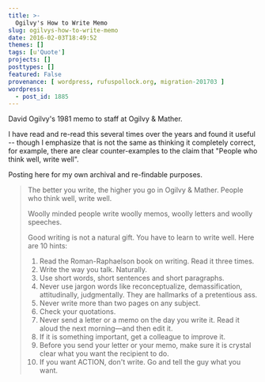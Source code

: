 ```yaml
---
title: >-
  Ogilvy's How to Write Memo
slug: ogilvys-how-to-write-memo
date: 2016-02-03T18:49:52
themes: []
tags: [u'Quote']
projects: []
posttypes: []
featured: False
provenance: [ wordpress, rufuspollock.org, migration-201703 ]
wordpress:
  - post_id: 1885
---
```


David Ogilvy's 1981 memo to staff at Ogilvy & Mather.

I have read and re-read this several times over the years and found it useful -- though I emphasize that is not the same as thinking it completely correct, for example, there are clear counter-examples to the claim that "People who think well, write well".

Posting here for my own archival and re-findable purposes.

> The better you write, the higher you go in Ogilvy & Mather. People who think well, write well.
>
> Woolly minded people write woolly memos, woolly letters and woolly speeches.
>
> Good writing is not a natural gift. You have to learn to write well. Here are 10 hints:
>
> 1. Read the Roman-Raphaelson book on writing. Read it three times.
> 2. Write the way you talk. Naturally.
> 3. Use short words, short sentences and short paragraphs.
> 4. Never use jargon words like reconceptualize, demassification, attitudinally, judgmentally. They are hallmarks of a pretentious ass.
> 5. Never write more than two pages on any subject.
> 6. Check your quotations.
> 7. Never send a letter or a memo on the day you write it. Read it aloud the next morning—and then edit it.
> 8. If it is something important, get a colleague to improve it.
> 9. Before you send your letter or your memo, make sure it is crystal clear what you want the recipient to do.
> 10. If you want ACTION, don't write. Go and tell the guy what you want.



